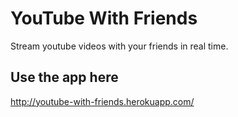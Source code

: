 # YouTube With Friends
Stream youtube videos with your friends in real time.
## Use the app here
http://youtube-with-friends.herokuapp.com/
